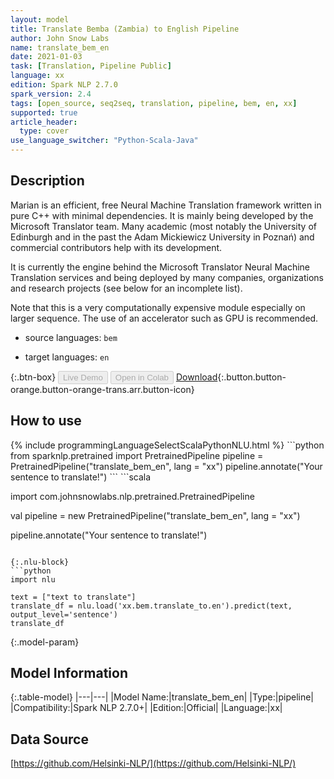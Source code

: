 ```yaml
---
layout: model
title: Translate Bemba (Zambia) to English Pipeline
author: John Snow Labs
name: translate_bem_en
date: 2021-01-03
task: [Translation, Pipeline Public]
language: xx
edition: Spark NLP 2.7.0
spark_version: 2.4
tags: [open_source, seq2seq, translation, pipeline, bem, en, xx]
supported: true
article_header:
  type: cover
use_language_switcher: "Python-Scala-Java"
---
```


## Description

Marian is an efficient, free Neural Machine Translation framework written in pure C++ with minimal dependencies. It is mainly being developed by the Microsoft Translator team. Many academic (most notably the University of Edinburgh and in the past the Adam Mickiewicz University in Poznań) and commercial contributors help with its development.

It is currently the engine behind the Microsoft Translator Neural Machine Translation services and being deployed by many companies, organizations and research projects (see below for an incomplete list).

Note that this is a very computationally expensive module especially on larger sequence. The use of an accelerator such as GPU is recommended.

- source languages: `bem`

- target languages: `en`

{:.btn-box}
<button class="button button-orange" disabled>Live Demo</button>
<button class="button button-orange" disabled>Open in Colab</button>
[Download](https://s3.amazonaws.com/auxdata.johnsnowlabs.com/public/models/translate_bem_en_xx_2.7.0_2.4_1609701800337.zip){:.button.button-orange.button-orange-trans.arr.button-icon}

## How to use



<div class="tabs-box" markdown="1">
{% include programmingLanguageSelectScalaPythonNLU.html %}
```python
from sparknlp.pretrained import PretrainedPipeline 
pipeline = PretrainedPipeline("translate_bem_en", lang = "xx") 
pipeline.annotate("Your sentence to translate!")
```
```scala

import com.johnsnowlabs.nlp.pretrained.PretrainedPipeline

val pipeline = new PretrainedPipeline("translate_bem_en", lang = "xx")

pipeline.annotate("Your sentence to translate!")
```

{:.nlu-block}
```python
import nlu

text = ["text to translate"]
translate_df = nlu.load('xx.bem.translate_to.en').predict(text, output_level='sentence')
translate_df
```

</div>

{:.model-param}
## Model Information

{:.table-model}
|---|---|
|Model Name:|translate_bem_en|
|Type:|pipeline|
|Compatibility:|Spark NLP 2.7.0+|
|Edition:|Official|
|Language:|xx|

## Data Source

[https://github.com/Helsinki-NLP/](https://github.com/Helsinki-NLP/)
